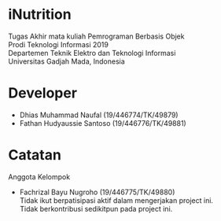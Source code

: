 # iNutrition
Tugas Akhir mata kuliah Pemrograman Berbasis Objek\
Prodi Teknologi Informasi 2019\
Departemen Teknik Elektro dan Teknologi Informasi\
Universitas Gadjah Mada, Indonesia

# Developer
- Dhias Muhammad Naufal (19/446774/TK/49879)
- Fathan Hudyaussie Santoso (19/446776/TK/49881)

# Catatan
Anggota Kelompok
- Fachrizal Bayu Nugroho (19/446775/TK/49880)\
Tidak ikut berpatisipasi aktif dalam mengerjakan project ini.\
Tidak berkontribusi sedikitpun pada project ini.
